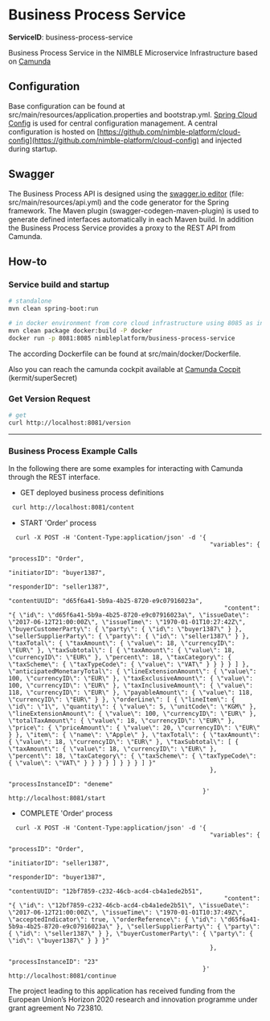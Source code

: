 # Business Process Service
**ServiceID**: business-process-service

Business Process Service in the NIMBLE Microservice Infrastructure based on [Camunda](https://camunda.org/)
  
## Configuration

Base configuration can be found at src/main/resources/application.properties and bootstrap.yml.
[Spring Cloud Config](https://cloud.spring.io/spring-cloud-config/) is used for central configuration management. A central configuration is hosted on [https://github.com/nimble-platform/cloud-config](https://github.com/nimble-platform/cloud-config)
and injected during startup.

## Swagger

The Business Process API is designed using the [swagger.io editor](http://editor.swagger.io) (file: src/main/resources/api.yml) and the code generator for the Spring framework. 
The Maven plugin (swagger-codegen-maven-plugin) is used to generate defined interfaces automatically in each Maven build.
In addition the Business Process Service provides a proxy to the REST API from Camunda.

## How-to

### Service build and startup

 ```bash
 # standalone
 mvn clean spring-boot:run
 
 # in docker environment from core cloud infrastructure using 8085 as internal port
 mvn clean package docker:build -P docker
 docker run -p 8081:8085 nimbleplatform/business-process-service
 ```
 The according Dockerfile can be found at src/main/docker/Dockerfile.

 Also you can reach the camunda cockpit available at [Camunda Cocpit](http://localhost:8081/app/cockpit/default/) (kermit/superSecret)
 
### Get Version Request
 ```bash
 # get
 curl http://localhost:8081/version
  ```
 ---
 
### Business Process Example Calls

In the following there are some examples for interacting with Camunda through the REST interface.
* GET deployed business process definitions
````bash
 curl http://localhost:8081/content
````
* START 'Order' process 
````
  curl -X POST -H 'Content-Type:application/json' -d '{
                                                      	"variables": {
                                                      		"processID": "Order",
                                                      		"initiatorID": "buyer1387",
                                                      		"responderID": "seller1387",
                                                      		"contentUUID": "d65f6a41-5b9a-4b25-8720-e9c07916023a",
                                                      		"content": "{ \"id\": \"d65f6a41-5b9a-4b25-8720-e9c07916023a\", \"issueDate\": \"2017-06-12T21:00:00Z\", \"issueTime\": \"1970-01-01T10:27:42Z\", \"buyerCustomerParty\": { \"party\": { \"id\": \"buyer1387\" } }, \"sellerSupplierParty\": { \"party\": { \"id\": \"seller1387\" } }, \"taxTotal\": { \"taxAmount\": { \"value\": 18, \"currencyID\": \"EUR\" }, \"taxSubtotal\": [ { \"taxAmount\": { \"value\": 18, \"currencyID\": \"EUR\" }, \"percent\": 18, \"taxCategory\": { \"taxScheme\": { \"taxTypeCode\": { \"value\": \"VAT\" } } } } ] }, \"anticipatedMonetaryTotal\": { \"lineExtensionAmount\": { \"value\": 100, \"currencyID\": \"EUR\" }, \"taxExclusiveAmount\": { \"value\": 100, \"currencyID\": \"EUR\" }, \"taxInclusiveAmount\": { \"value\": 118, \"currencyID\": \"EUR\" }, \"payableAmount\": { \"value\": 118, \"currencyID\": \"EUR\" } }, \"orderLine\": [ { \"lineItem\": { \"id\": \"1\", \"quantity\": { \"value\": 5, \"unitCode\": \"KGM\" }, \"lineExtensionAmount\": { \"value\": 100, \"currencyID\": \"EUR\" }, \"totalTaxAmount\": { \"value\": 18, \"currencyID\": \"EUR\" }, \"price\": { \"priceAmount\": { \"value\": 20, \"currencyID\": \"EUR\" } }, \"item\": { \"name\": \"Apple\" }, \"taxTotal\": { \"taxAmount\": { \"value\": 18, \"currencyID\": \"EUR\" }, \"taxSubtotal\": [ { \"taxAmount\": { \"value\": 18, \"currencyID\": \"EUR\" }, \"percent\": 18, \"taxCategory\": { \"taxScheme\": { \"taxTypeCode\": { \"value\": \"VAT\" } } } } ] } } } ] }"
                                                      	},
                                                      	"processInstanceID": "deneme"
                                                      }' http://localhost:8081/start 
````
* COMPLETE 'Order' process 
````
  curl -X POST -H 'Content-Type:application/json' -d '{
                                                      	"variables": {
                                                      		"processID": "Order",
                                                      		"initiatorID": "seller1387",
                                                      		"responderID": "buyer1387",
                                                      		"contentUUID": "12bf7859-c232-46cb-acd4-cb4a1ede2b51",
                                                      		"content": "{ \"id\": \"12bf7859-c232-46cb-acd4-cb4a1ede2b51\", \"issueDate\": \"2017-06-12T21:00:00Z\", \"issueTime\": \"1970-01-01T10:37:49Z\", \"acceptedIndicator\": true, \"orderReference\": { \"id\": \"d65f6a41-5b9a-4b25-8720-e9c07916023a\" }, \"sellerSupplierParty\": { \"party\": { \"id\": \"seller1387\" } }, \"buyerCustomerParty\": { \"party\": { \"id\": \"buyer1387\" } } }"
                                                      	},
                                                      	"processInstanceID": "23"
                                                      }' http://localhost:8081/continue 
````
<!-- 
* GET Engines 
```bash
 curl http://localhost:8081/rest/engine/
```
* GET list of process definitions of engine "default" 
```bash
 curl http://localhost:8081/rest/engine/default/process-definition/
```
* GET process definition of "Sample" 
```bash
 curl http://localhost:8081/rest/engine/default/process-definition/key/Sample/
```
* START 'Sample' process (without parameters) 
```bash
 curl -X POST -H 'Content-Type:application/json' -d '{"variables": {}, "businessKey" : ""}' http://localhost:8081/rest/engine/default/process-definition/key/Sample/start
```
* START 'Order' process (with parameters). In return get the process instance id
```bash
 curl -X POST -H 'Content-Type:application/json' -d '{"variables": {"buyer": {"value":"myBuyer","type":"String"}, "seller":{"value":"mySeller","type":"String"}, "order":{"value":"<Order><item>myProduct</item></Order>","type":"String"}}, "businessKey" : ""}' http://localhost:8081/rest/engine/default/process-definition/key/Order/start
```
* GET the active (waiting) task information (including the task id) for a specific process instance
```bash
 curl http://localhost:8081/rest/engine/default/task?processInstanceId={processInstanceId}
```
* COMPLETE a task of the process instance
```bash
 curl -X POST -H 'Content-Type:application/json' -d '{"variables": {"orderResponse":{"value":"<OrderResponse><item>approved</item></OrderResponse>","type":"String"}}, "businessKey" : ""}' http://localhost:8081/rest/engine/default/task/{taskId}/complete 
```
-->
 
The project leading to this application has received funding from the European Union’s Horizon 2020 research and innovation programme under grant agreement No 723810.

